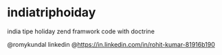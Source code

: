 # indiatriphoiday
india tipe holiday zend framwork code with doctrine











@romykundal
linkedin @https://in.linkedin.com/in/rohit-kumar-81916b190
